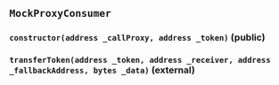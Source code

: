 ## `MockProxyConsumer`






### `constructor(address _callProxy, address _token)` (public)





### `transferToken(address _token, address _receiver, address _fallbackAddress, bytes _data)` (external)








